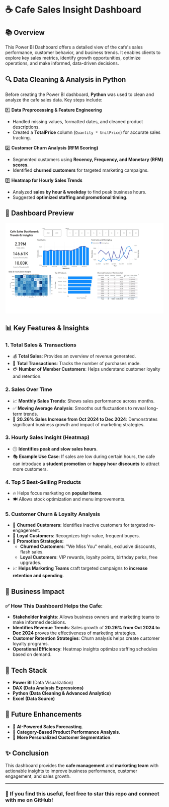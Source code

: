 # ☕ Cafe Sales Insight Dashboard

## 📚 Overview
This Power BI Dashboard offers a detailed view of the cafe's sales performance, customer behavior, and business trends. It enables clients to explore key sales metrics, identify growth opportunities, optimize operations, and make informed, data-driven decisions.

## 🔍 Data Cleaning & Analysis in Python
Before creating the Power BI dashboard, **Python** was used to clean and analyze the cafe sales data. Key steps include:

1️⃣ **Data Preprocessing & Feature Engineering**  
   - Handled missing values, formatted dates, and cleaned product descriptions.  
   - Created a **TotalPrice** column (`Quantity * UnitPrice`) for accurate sales tracking.  

2️⃣ **Customer Churn Analysis (RFM Scoring)**  
   - Segmented customers using **Recency, Frequency, and Monetary (RFM) scores**.  
   - Identified **churned customers** for targeted marketing campaigns.  

3️⃣ **Heatmap for Hourly Sales Trends**  
   - Analyzed **sales by hour & weekday** to find peak business hours.  
   - Suggested **optimized staffing and promotional timing**.  

## 🌟 Dashboard Preview
![Cafe Sales Dashboard](Dashboard.JPG)

## 📊 Key Features & Insights

### 1. **Total Sales & Transactions**
- 💰 **Total Sales**: Provides an overview of revenue generated.
- 📆 **Total Transactions**: Tracks the number of purchases made.
- 💳 **Number of Member Customers**: Helps understand customer loyalty and retention.

### 2. **Sales Over Time**
- 📈 **Monthly Sales Trends**: Shows sales performance across months.
- ✅ **Moving Average Analysis**: Smooths out fluctuations to reveal long-term trends.
- 📃 **20.26% Sales Increase from Oct 2024 to Dec 2024**: Demonstrates significant business growth and impact of marketing strategies.

### 3. **Hourly Sales Insight (Heatmap)**
- 🕒 **Identifies peak and slow sales hours**.
- 🎭 **Example Use Case**: If sales are low during certain hours, the cafe can introduce a **student promotion** or **happy hour discounts** to attract more customers.

### 4. **Top 5 Best-Selling Products**
- 🔥 Helps focus marketing on **popular items**.
- 🍽️ Allows stock optimization and menu improvements.

### 5. **Customer Churn & Loyalty Analysis**
- 🔄 **Churned Customers**: Identifies inactive customers for targeted re-engagement.
- 🌟 **Loyal Customers**: Recognizes high-value, frequent buyers.
- 💼 **Promotion Strategies:**
  - **Churned Customers**: "We Miss You" emails, exclusive discounts, flash sales.
  - **Loyal Customers**: VIP rewards, loyalty points, birthday perks, free upgrades.
- 📈 **Helps Marketing Teams** craft targeted campaigns to **increase retention and spending**.

## 📄 Business Impact
### ✅ **How This Dashboard Helps the Cafe:**
- **Stakeholder Insights**: Allows business owners and marketing teams to make informed decisions.
- **Identifies Revenue Trends**: Sales growth of **20.26% from Oct 2024 to Dec 2024** proves the effectiveness of marketing strategies.
- **Customer Retention Strategies**: Churn analysis helps create customer loyalty programs.
- **Operational Efficiency**: Heatmap insights optimize staffing schedules based on demand.

## 🔧 Tech Stack
- **Power BI** (Data Visualization)
- **DAX (Data Analysis Expressions)**
- **Python (Data Cleaning & Advanced Analytics)**
- **Excel (Data Source)**

## 🌟 Future Enhancements
- 🔬 **AI-Powered Sales Forecasting**.
- 📑 **Category-Based Product Performance Analysis**.
- 🔄 **More Personalized Customer Segmentation**.

## ✨ Conclusion
This dashboard provides the **cafe management** and **marketing team** with actionable insights to improve business performance, customer engagement, and sales growth. 

---

### 🎉 If you find this useful, feel free to **star this repo** and **connect with me on GitHub!**

